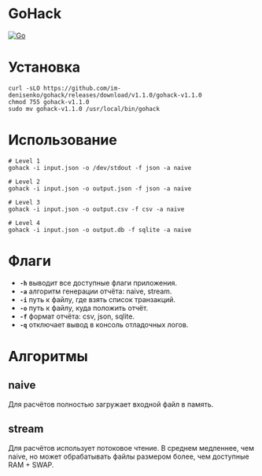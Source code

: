 # GoHack

[![Go](https://github.com/im-denisenko/gohack/actions/workflows/go.yml/badge.svg)](https://github.com/im-denisenko/gohack/actions/workflows/go.yml)

# Установка

```
curl -sLO https://github.com/im-denisenko/gohack/releases/download/v1.1.0/gohack-v1.1.0
chmod 755 gohack-v1.1.0
sudo mv gohack-v1.1.0 /usr/local/bin/gohack
```

# Использование

```
# Level 1
gohack -i input.json -o /dev/stdout -f json -a naive

# Level 2
gohack -i input.json -o output.json -f json -a naive

# Level 3
gohack -i input.json -o output.csv -f csv -a naive

# Level 4
gohack -i input.json -o output.db -f sqlite -a naive
```

# Флаги

- **`-h`** выводит все доступные флаги приложения.
- **`-a`** алгоритм генерации отчёта: naive, stream.
- **`-i`** путь к файлу, где взять список транзакций.
- **`-o`** путь к файлу, куда положить отчёт.
- **`-f`** формат отчёта: csv, json, sqlite.
- **`-q`** отключает вывод в консоль отладочных логов.

# Алгоритмы

## naive

Для расчётов полностью загружает входной файл в память.

## stream

Для расчётов использует потоковое чтение. В среднем медленнее, чем naive, но может обрабатывать файлы размером более, чем доступные RAM + SWAP.
